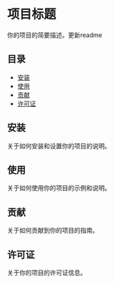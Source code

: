 # 项目标题

你的项目的简要描述。更新readme

## 目录

- [安装](#安装)
- [使用](#使用)
- [贡献](#贡献)
- [许可证](#许可证)

## 安装

关于如何安装和设置你的项目的说明。

## 使用

关于如何使用你的项目的示例和说明。

## 贡献

关于如何贡献到你的项目的指南。

## 许可证

关于你的项目的许可证信息。

